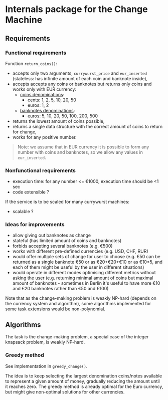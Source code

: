 # Internals package for the Change Machine

## Requirements

### Functional requirements
Function `return_coins()`:
- accepts only two arguments, `currywurst_price` and `eur_inserted` (stateless: has infinite amount of each coin and banknote inside),
- accepts accepts any coins or banknotes but returns only coins and works only with EUR currency:
    - [coins denominations](https://www.ecb.europa.eu/euro/coins/html/index.en.html):
        - cents: 1, 2, 5, 10, 20, 50
        - euros: 1, 2
    - [banknotes denominations](https://www.ecb.europa.eu/euro/banknotes/html/index.en.html):
        - euros: 5, 10, 20, 50, 100, 200, 500
- returns the lowest amount of coins possible,
- returns a single data structure with the correct amount of coins to return for change,
- works for any positive number.

> Note: we assume that in EUR currency it is possible to form any number with coins and banknotes, so we allow any values in `eur_inserted`.


### Nonfunctional requirements
- execution time: for any number <= €1000, execution time should be <1 sec
- code extensible ?

If the service is to be scaled for many currywurst machines:
- scalable ?


### Ideas for improvements
- allow giving out banknotes as change
- stateful (has limited amount of coins and banknotes)
- forbids accepting several banknotes (e.g. €500)
- works with different pre-defined currencies (e.g. USD, CHF, RUR)
- would offer multiple sets of change for user to choose (e.g. €50 can be returned as a single banknote €50 or as €20+€20+€10 or as €10*5, and each of them might be useful by the user in different situations)
- would operate in different modes optimising different metrics without asking the user (e.g. returning minimal amount of coins but maximal amount of banknotes - sometimes in Berlin it's useful to have more €10 and €20 banknotes rather than €50 and €100)

Note that as the change-making problem is weakly NP-hard (depends on the currency system and algorithm), some algorithms implemented for some task extensions would be non-polynomial.


## Algorithms
The task is the change-making problem, a special case of the integer knapsack problem, is weakly NP-hard.

### Greedy method
See implementation in `greedy_change()`.

The idea is to keep selecting the largest denomination coins/notes available to represent a given amount of money, gradually reducing the amount until it reaches zero. The greedy method is already optimal for the Euro currency, but might give non-optimal solutions for other currencies.
